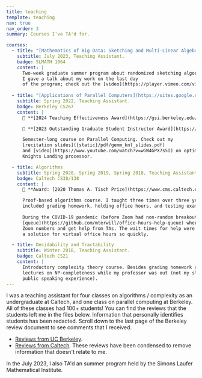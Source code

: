 ```yaml
---
title: teaching 
template: teaching 
nav: true 
nav_order: 3
summary: Courses I've TA'd for. 

courses:
  - title: "[Mathematics of Big Data: Sketching and Multi-Linear Algebra](https://www.slmath.org/summer-schools/1064#overview_summer_graduate_school)"
    subtitle: July 2023, Teaching Assistant.
    badge: SLMATH 1064 
    content: |
      Two-week graduate summer program about randomized sketching algorithms and tensor computations.
      I gave a talk about my work on the last day
      of the program; check out the [video](https://player.vimeo.com/video/852491761). 
      
  - title: "[Applications of Parallel Computers](https://sites.google.com/lbl.gov/cs267-spr2022)" 
    subtitle: Spring 2022, Teaching Assistant.
    badge: Berkeley CS267 
    content: |
      🏅 **[2024 Teaching Effectiveness Award](https://gsi.berkeley.edu/programs-services/award-programs/teaching-effectiveness/)**

      🏅 **[2023 Outstanding Graduate Student Instructor Award](https://gsi.berkeley.edu/programs-services/award-programs/ogsi/)**

      Semester-long course on Parallel Computing. Check out my 
      [recitation slides]({static}/pdf/gemm_knl_slides.pdf) 
      and [video](https://www.youtube.com/watch?v=wGW4GPX7s5I) on optimizing GEMM for the Intel 
      Knights Landing processor. 

  - title: Algorithms 
    subtitle: Spring 2020, Spring 2019, Spring 2018, Teaching Assistant.
    badge: Caltech CS38/138
    content: |
      🏅 **Award: [2020 Thomas A. Tisch Prize](https://www.cms.caltech.edu/academics/honors#thomas-a-tisch-prize-for-undergraduate-teaching-in-computing-and-mathematical-sciences)**

      Proof-based algorithms course. I taught three times over three years (2018, 2019, 2020); responsibilities
      included grading homework, holding office hours, and testing exam questions. 
      
      During the COVID-19 pandemic (before Zoom had non-random breakout rooms), I deployed a
      [queue](https://github.com/mterwill/office-hours-help-queue) where students could enter in their own
      Zoom numbers and get help from TAs. The wait times for help were long, but I'm proud that we jury-rigged
      a solution for virtual office hours so quickly. 

  - title: Decidability and Tractability 
    subtitle: Winter 2018, Teaching Assistant.
    badge: Caltech CS21
    content: |
      Introductory complexity theory course. Besides grading homework and exams, I gave two 
      lectures on NP-completeness while my professor was out (not my slides / content, but it was great
      public speaking experience).
---
```

I was a teaching assistant for four classes on algorithms / complexity as an undergraduate at 
Caltech, and one class on parallel computing at Berkeley. All of these classes had 100+ students! 
You can find the reviews that the students left me in the files below. Information that personally 
identifies students has been redacted. Scroll down to the last page of the Berkeley review document 
to see comments that I received.

- [Reviews from UC Berkeley]({static}/pdf/teaching_reviews/reviews_berkeley.pdf).
- [Reviews from Caltech]({static}/pdf/teaching_reviews/reviews_caltech.pdf). These reviews have been 
condensed to remove information that doesn't relate 
to me. 

In the July 2023, I also TA'd an summer program 
held by the Simons Laufer Mathematical Institute.
